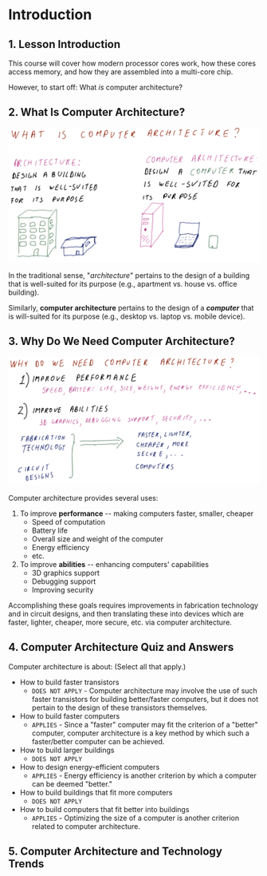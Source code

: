 # Introduction

## 1. Lesson Introduction

This course will cover how modern processor cores work, how these cores access memory, and how they are assembled into a multi-core chip.

However, to start off: What *is* computer architecture?

## 2. What Is Computer Architecture?

<center>
<img src="./assets/01-001.png" width="650">
</center>

In the traditional sense, "*architecture*" pertains to the design of a building that is well-suited for its purpose (e.g., apartment vs. house vs. office building).

Similarly, **computer architecture** pertains to the design of a ***computer*** that is will-suited for its purpose (e.g., desktop vs. laptop vs. mobile device).

## 3. Why Do We Need Computer Architecture?

<center>
<img src="./assets/01-002.png" width="650">
</center>

Computer architecture provides several uses:
  1. To improve **performance** -- making computers faster, smaller, cheaper
      * Speed of computation
      * Battery life
      * Overall size and weight of the computer
      * Energy efficiency
      * etc.
  2. To improve **abilities** -- enhancing computers' capabilities
      * 3D graphics support
      * Debugging support
      * Improving security

Accomplishing these goals requires improvements in fabrication technology and in circuit designs, and then translating these into devices which are faster, lighter, cheaper, more secure, etc. via computer architecture.

## 4. Computer Architecture Quiz and Answers

Computer architecture is about: (Select all that apply.)
  * How to build faster transistors
    * `DOES NOT APPLY` - Computer architecture may involve the use of such faster transistors for building better/faster computers, but it does not pertain to the design of these transistors themselves.
  * How to build faster computers
    * `APPLIES` - Since a "faster" computer may fit the criterion of a "better" computer, computer architecture is a key method by which such a faster/better computer can be achieved.
  * How to build larger buildings
    * `DOES NOT APPLY`
  * How to design energy-efficient computers
    * `APPLIES` - Energy efficiency is another criterion by which a computer can be deemed "better."
  * How to build buildings that fit more computers
    * `DOES NOT APPLY`
  * How to build computers that fit better into buildings
    * `APPLIES` - Optimizing the size of a computer is another criterion related to computer architecture.

## 5. Computer Architecture and Technology Trends



